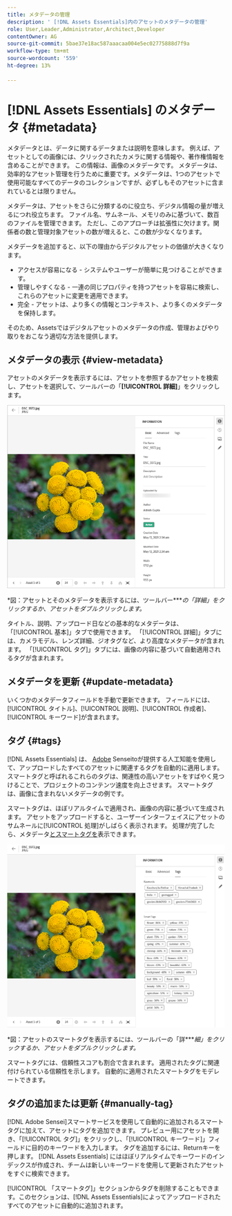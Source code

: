 ```yaml
---
title: メタデータの管理
description: ' [!DNL Assets Essentials]内のアセットのメタデータの管理'
role: User,Leader,Administrator,Architect,Developer
contentOwner: AG
source-git-commit: 5bae37e18ac587aaacaa004e5ec02775888d7f9a
workflow-type: tm+mt
source-wordcount: '559'
ht-degree: 13%

---
```



# [!DNL Assets Essentials] のメタデータ  {#metadata}

メタデータとは、データに関するデータまたは説明を意味します。 例えば、アセットとしての画像には、クリックされたカメラに関する情報や、著作権情報を含めることができます。 この情報は、画像のメタデータです。 メタデータは、効率的なアセット管理を行うために重要です。メタデータは、1つのアセットで使用可能なすべてのデータのコレクションですが、必ずしもそのアセットに含まれているとは限りません。

メタデータは、アセットをさらに分類するのに役立ち、デジタル情報の量が増えるにつれ役立ちます。 ファイル名、サムネール、メモリのみに基づいて、数百のファイルを管理できます。 ただし、このアプローチは拡張性に欠けます。関係者の数と管理対象アセットの数が増えると、この数が少なくなります。

メタデータを追加すると、以下の理由からデジタルアセットの価値が大きくなります。

* アクセスが容易になる - システムやユーザーが簡単に見つけることができます。
* 管理しやすくなる - 一連の同じプロパティを持つアセットを容易に検索し、これらのアセットに変更を適用できます。
* 完全 - アセットは、より多くの情報とコンテキスト、より多くのメタデータを保持します。

そのため、Assetsではデジタルアセットのメタデータの作成、管理およびやり取りをおこなう適切な方法を提供します。

## メタデータの表示 {#view-metadata}

アセットのメタデータを表示するには、アセットを参照するかアセットを検索し、アセットを選択して、ツールバーの「**[!UICONTROL 詳細]**」をクリックします。

![アセットのメタデータの表示](assets/metadata-view1.png)

*図：アセットとそのメタデータを表示するには、ツールバー&#x200B;****の「詳細」をクリックするか、アセットをダブルクリックします。*

タイトル、説明、アップロード日などの基本的なメタデータは、「[!UICONTROL 基本]」タブで使用できます。 「[!UICONTROL 詳細]」タブには、カメラモデル、レンズ詳細、ジオタグなど、より高度なメタデータが含まれます。 「[!UICONTROL タグ]」タブには、画像の内容に基づいて自動適用されるタグが含まれます。

## メタデータを更新 {#update-metadata}

いくつかのメタデータフィールドを手動で更新できます。 フィールドには、[!UICONTROL タイトル]、[!UICONTROL 説明]、[!UICONTROL 作成者]、[!UICONTROL キーワード]が含まれます。

## タグ {#tags}

[!DNL Assets Essentials] は、 [Adobe](https://www.adobe.com/jp/sensei.html) Senseitoが提供する人工知能を使用して、アップロードしたすべてのアセットに関連するタグを自動的に適用します。スマートタグと呼ばれるこれらのタグは、関連性の高いアセットをすばやく見つけることで、プロジェクトのコンテンツ速度を向上させます。 スマートタグは、画像に含まれないメタデータの例です。

スマートタグは、ほぼリアルタイムで適用され、画像の内容に基づいて生成されます。 アセットをアップロードすると、ユーザーインターフェイスにアセットのサムネールに[!UICONTROL 処理]がしばらく表示されます。 処理が完了したら、メタデータ[とスマートタグを](#view-metadata)表示できます。

![アセットのスマートタグの表示](assets/metadata-view-tags.png)

*図：アセットのスマートタグを表示するには、ツールバーの「詳&#x200B;****細」をクリックするか、アセットをダブルクリックします。*

スマートタグには、信頼性スコアも割合で含まれます。 適用されたタグに関連付けられている信頼性を示します。 自動的に適用されたスマートタグをモデレートできます。

## タグの追加または更新 {#manually-tag}

[!DNL Adobe Sensei]スマートサービスを使用して自動的に追加されるスマートタグに加えて、アセットにタグを追加できます。 プレビュー用にアセットを開き、「[!UICONTROL タグ]」をクリックし、「[!UICONTROL キーワード]」フィールドに目的のキーワードを入力します。 タグを追加するには、Returnキーを押します。 [!DNL Assets Essentials] にはほぼリアルタイムでキーワードのインデックスが作成され、チームは新しいキーワードを使用して更新されたアセットをすぐに検索できます。

[!UICONTROL 「スマートタグ]」セクションからタグを削除することもできます。このセクションは、[!DNL Assets Essentials]によってアップロードされたすべてのアセットに自動的に追加されます。

<!-- TBD: Queries for PM and engg.

Can we edit the existing metadata in any form?

How to moderate smart tags?

Allow or deny list for smart tags?

What about Tags displayed just above Smart Tags in the UI?

Is there a detailed metadata tab. Where do the other details of an asset go?

How can one search based strictly on the metadata. Similar to AEM Assets GQL queries.
-->

<!-- TBD: Link to related articles if any.

>[!MORELIKETHIS]
>
>* [Search assets](search.md).
-->
